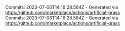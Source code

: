 Commits: 2023-07-06T14:16:28.564Z - Generated via https://github.com/marketplace/actions/artificial-grass
<br>
Commits: 2023-07-06T14:16:28.564Z - Generated via https://github.com/marketplace/actions/artificial-grass
<br>
